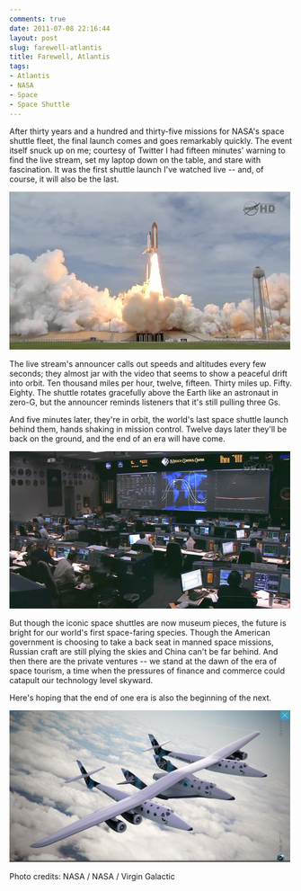 ```yaml
---
comments: true
date: 2011-07-08 22:16:44
layout: post
slug: farewell-atlantis
title: Farewell, Atlantis
tags:
- Atlantis
- NASA
- Space
- Space Shuttle
---
```


After thirty years and a hundred and thirty-five missions for NASA's space shuttle fleet, the final launch comes and goes remarkably quickly. The event itself snuck up on me; courtesy of Twitter I had fifteen minutes' warning to find the live stream, set my laptop down on the table, and stare with fascination. It was the first shuttle launch I've watched live -- and, of course, it will also be the last.

[![Space Shuttle Mission STS-135 Launch](/img/blog/2011/07/shuttle-launch-500x281.png)](/img/blog/2011/07/shuttle-launch.png)

The live stream's announcer calls out speeds and altitudes every few seconds; they almost jar with the video that seems to show a peaceful drift into orbit. Ten thousand miles per hour, twelve, fifteen. Thirty miles up. Fifty. Eighty. The shuttle rotates gracefully above the Earth like an astronaut in zero-G, but the announcer reminds listeners that it's still pulling three Gs.

And five minutes later, they're in orbit, the world's last space shuttle launch behind them, hands shaking in mission control. Twelve days later they'll be back on the ground, and the end of an era will have come.

[![Mission Control](/img/blog/2011/07/mission-control-500x280.png)](/img/blog/2011/07/mission-control.png)

But though the iconic space shuttles are now museum pieces, the future is bright for our world's first space-faring species. Though the American government is choosing to take a back seat in manned space missions, Russian craft are still plying the skies and China can't be far behind. And then there are the private ventures -- we stand at the dawn of the era of space tourism, a time when the pressures of finance and commerce could catapult our technology level skyward.

Here's hoping that the end of one era is also the beginning of the next.

[![SpaceShipTwo](/img/blog/2011/07/spaceshiptwo-500x270.png)](/img/blog/2011/07/spaceshiptwo.png)

Photo credits: NASA / NASA / Virgin Galactic
